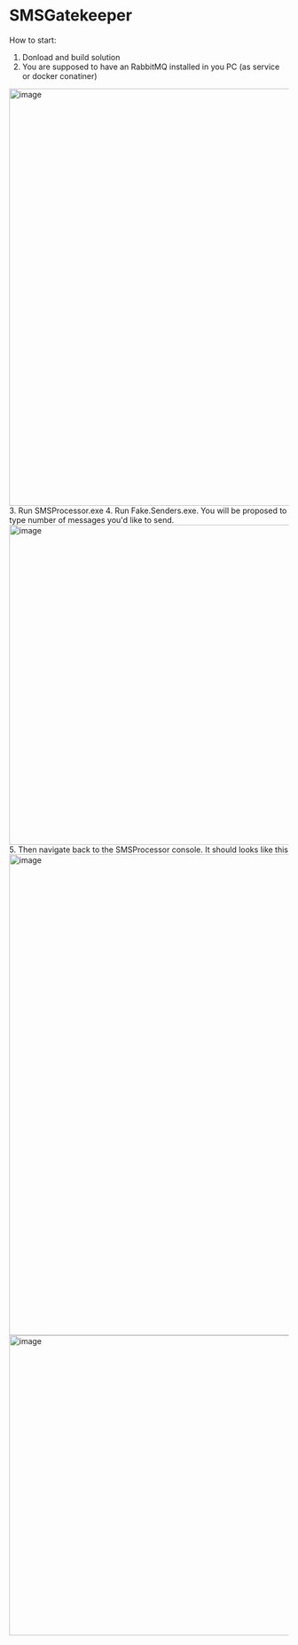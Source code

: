 # SMSGatekeeper

How to start: 

1. Donload and build solution
2. You are supposed to have an RabbitMQ installed in you PC (as service or docker conatiner)
<img width="752" alt="image" src="https://github.com/user-attachments/assets/217cb545-c2eb-487e-ad1a-bb068c4e6632">
3. Run SMSProcessor.exe
4. Run Fake.Senders.exe. You will be proposed to type number of messages you'd like to send.
   <img width="577" alt="image" src="https://github.com/user-attachments/assets/5384dc05-ea9f-4562-ad18-f3752f83476c">
5. Then navigate back to the SMSProcessor console. It should looks like this
   <img width="867" alt="image" src="https://github.com/user-attachments/assets/8e139f84-a960-4a7d-8b2e-2286acb55b1c">






 <img width="541" alt="image" src="https://github.com/user-attachments/assets/3ad80277-e3d5-416d-9fb8-28ae7350a8dc">
